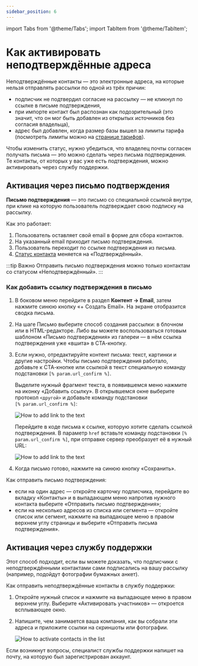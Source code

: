 ```yaml
---
sidebar_position: 6
---
```


import Tabs from '@theme/Tabs';
import TabItem from '@theme/TabItem';

# Как активировать неподтверждённые адреса

Неподтверждённые контакты — это электронные адреса, на которые нельзя отправлять рассылки по одной из трёх причин:

- подписчик не подтвердил согласие на рассылку — не кликнул по ссылке в письме подтверждения,
- при импорте контакт был распознан как подозрительный (это значит, что он мог быть добавлен из открытых источников без согласия владельца),
- адрес был добавлен, когда размер базы вышел за лимиты тарифа (посмотреть лимиты можно на [странице тарифов](https://app.sendsay.ru/billing/plans)).

Чтобы изменить статус, нужно убедиться, что владелец почты согласен получать письма — это можно сделать через письма подтверждения. Те контакты, от которых у вас уже есть подтверждения, можно активировать через службу поддержки.

## Активация через письмо подтверждения

**Письмо подтверждения** — это письмо со специальной ссылкой внутри, при клике на которую пользователь подтверждает свою подписку на рассылку.

Как это работает:

1. Пользователь оставляет свой email в форме для сбора контактов.
2. На указанный email приходит письмо подтверждения.
3. Пользователь переходит по ссылке подтверждения из письма.
4. [Статус контакта](https://docs.sendsay.ru/subscribers/contacts/contact-status/) меняется на «Подтверждённый».

:::tip Важно
Отправить письмо подтверждения можно только контактам со статусом «Неподтверждённый».
:::

### Как добавить ссылку подтверждения в письмо

1. В боковом меню перейдите в раздел **Контент → Email**, затем нажмите синюю кнопку «+&nbsp;Создать Email». На экране отобразится сводка письма.
2. На шаге Письмо выберите способ создания рассылки: в блочном или в HTML-редакторе. Либо вы можете воспользоваться готовым шаблоном «Письмо подтверждения» из галереи — в нём ссылка подтверждения уже «вшита» в СТА-кнопку.
3. Если нужно, отредактируйте контент письма: текст, картинки и другие настройки. Чтобы письмо подтверждения работало, добавьте к СТА-кнопке или ссылкой в текст специальную команду подстановки `[% param.url_confirm %]`.

   <Tabs>
   <TabItem value="key1" label="В блочном редакторе" default>

   Выделите нужный фрагмент текста, в появившемся меню нажмите на иконку «Добавить ссылку». В открывшемся окне выберите протокол `<другой>` и добавьте команду подстановки <br/>
   `[% param.url_confirm %]`:

   ![How to add link to the text](/img/subscribers/contacts/how-to-activate-inactive-contacts/how-to-add-link-to-the-text-1.gif)

   </TabItem>
   <TabItem value="key2" label="В HTML-редакторе">

   Перейдите в коде письма к ссылке, которую хотите сделать ссылкой подтверждения. В параметр `href` вставьте команду подстановки `[% param.url_confirm %]`, при отправке сервер преобразует её в нужный URL:

   ![How to add link to the text](/img/subscribers/contacts/how-to-activate-inactive-contacts/how-to-add-link-to-the-text-2.gif)

   </TabItem>
   </Tabs>

4. Когда письмо готово, нажмите на синюю кнопку «Сохранить».

Как отправить письмо подтверждения:

- если на один адрес — откройте карточку подписчика, перейдите во вкладку «Контакты» и в выпадающем меню напротив нужного контакта выберите «Отправить письмо подтверждения»;
- если на несколько адресов из списка или сегмента — откройте список или сегмент, нажмите на выпадающее меню в правом верхнем углу страницы и выберите «Отправить письма подтверждения».

## Активация через службу поддержки

Этот способ подходит, если вы можете доказать, что подписчики с неподтверждёнными контактами сами подписались на вашу рассылку (например, подойдут фотографии бумажных анкет).

Как отправить неподтверждённые контакты в службу поддержки:

1. Откройте нужный список и нажмите на выпадающее меню в правом верхнем углу. Выберите «Активировать участников» — откроется всплывающее окно.
2. Напишите, чем занимается ваша компания, как вы собрали эти адреса и приложите ссылки на скриншоты или фотографии.

   ![How to activate contacts in the list](/img/subscribers/contacts/how-to-activate-inactive-contacts/how-to-activate-contacts-in-the-list.gif) <br/>

Если возникнут вопросы, специалист службы поддержки напишет на почту, на которую был зарегистрирован аккаунт.
